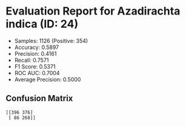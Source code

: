 # Evaluation Report for Azadirachta indica (ID: 24)
- Samples: 1126 (Positive: 354)
- Accuracy: 0.5897
- Precision: 0.4161
- Recall: 0.7571
- F1 Score: 0.5371
- ROC AUC: 0.7004
- Average Precision: 0.5000

## Confusion Matrix
```
[[396 376]
 [ 86 268]]
```